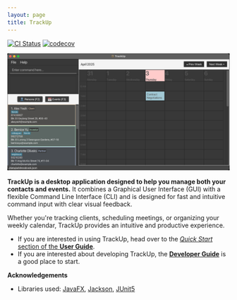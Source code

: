 ```yaml
---
layout: page
title: TrackUp
---
```


[![CI Status](https://github.com/AY2425S2-CS2103T-F14-4/tp/workflows/Java%20CI/badge.svg)](https://github.com/AY2425S2-CS2103T-F14-4/tp/actions)
[![codecov](https://codecov.io/gh/AY2425S2-CS2103T-F14-4/tp/graph/badge.svg?token=H4Z1Q1GOF6)](https://codecov.io/gh/AY2425S2-CS2103T-F14-4/tp)

![Ui](images/Ui.png)

**TrackUp is a desktop application designed to help you manage both your contacts and events.** It combines a Graphical User Interface (GUI) with a flexible Command Line Interface (CLI) and is designed for fast and intuitive command input with clear visual feedback.

Whether you're tracking clients, scheduling meetings, or organizing your weekly calendar, TrackUp provides an intuitive and productive experience.

* If you are interested in using TrackUp, head over to the [_Quick Start_ section of the **User Guide**](UserGuide.html#quick-start).
* If you are interested about developing TrackUp, the [**Developer Guide**](DeveloperGuide.html) is a good place to start.

**Acknowledgements**

* Libraries used: [JavaFX](https://openjfx.io/), [Jackson](https://github.com/FasterXML/jackson), [JUnit5](https://github.com/junit-team/junit5)
